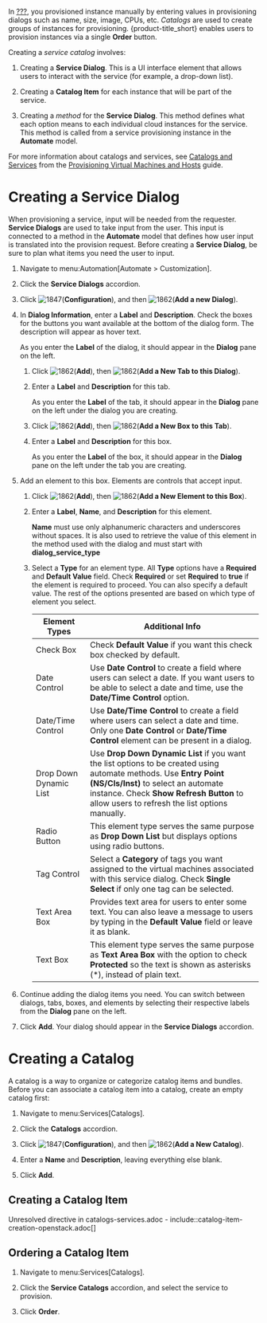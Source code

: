 In [???](#provisioning-an-openstack-instance-from-an-image), you
provisioned instance manually by entering values in provisioning dialogs
such as name, size, image, CPUs, etc. *Catalogs* are used to create
groups of instances for provisioning. {product-title\_short} enables
users to provision instances via a single **Order** button.

Creating a *service catalog* involves:

1.  Creating a **Service Dialog**. This is a UI interface element that
    allows users to interact with the service (for example, a drop-down
    list).

2.  Creating a **Catalog Item** for each instance that will be part of
    the service.

3.  Creating a *method* for the **Service Dialog**. This method defines
    what each option means to each individual cloud instances for the
    service. This method is called from a service provisioning instance
    in the **Automate** model.

<div class="note">

For more information about catalogs and services, see [Catalogs and
Services](https://access.redhat.com/documentation/en/red-hat-cloudforms/4.7/single/provisioning-virtual-machines-and-hosts/#catalogs-services)
from the [Provisioning Virtual Machines and
Hosts](https://access.redhat.com/documentation/en-us/red_hat_cloudforms/4.7/html-single/provisioning_virtual_machines_and_hosts/)
guide.

</div>

# Creating a Service Dialog

When provisioning a service, input will be needed from the requester.
**Service Dialogs** are used to take input from the user. This input is
connected to a method in the **Automate** model that defines how user
input is translated into the provision request. Before creating a
**Service Dialog**, be sure to plan what items you need the user to
input.

1.  Navigate to menu:Automation\[Automate \> Customization\].

2.  Click the **Service Dialogs** accordion.

3.  Click ![1847](1847.png)(**Configuration**), and then
    ![1862](1862.png)(**Add a new Dialog**).

4.  In **Dialog Information**, enter a **Label** and **Description**.
    Check the boxes for the buttons you want available at the bottom of
    the dialog form. The description will appear as hover text.
    
    As you enter the **Label** of the dialog, it should appear in the
    **Dialog** pane on the left.
    
    1.  Click ![1862](1862.png)(**Add**), then ![1862](1862.png)(**Add a
        New Tab to this Dialog**).
    
    2.  Enter a **Label** and **Description** for this tab.
        
        As you enter the **Label** of the tab, it should appear in the
        **Dialog** pane on the left under the dialog you are creating.
    
    3.  Click ![1862](1862.png)(**Add**), then ![1862](1862.png)(**Add a
        New Box to this Tab**).
    
    4.  Enter a **Label** and **Description** for this box.
        
        As you enter the **Label** of the box, it should appear in the
        **Dialog** pane on the left under the tab you are creating.

5.  Add an element to this box. Elements are controls that accept input.
    
    1.  Click ![1862](1862.png)(**Add**), then ![1862](1862.png)(**Add a
        New Element to this Box**).
    
    2.  Enter a **Label**, **Name**, and **Description** for this
        element.
        
        <div class="important">
        
        **Name** must use only alphanumeric characters and underscores
        without spaces. It is also used to retrieve the value of this
        element in the method used with the dialog and must start with
        **dialog\_service\_type**
        
        </div>
    
    3.  Select a **Type** for an element type. All **Type** options have
        a **Required** and **Default Value** field. Check **Required**
        or set **Required** to **true** if the element is required to
        proceed. You can also specify a default value. The rest of the
        options presented are based on which type of element you select.
        
        | Element Types          | Additional Info                                                                                                                                                                                                                                        |
        | ---------------------- | ------------------------------------------------------------------------------------------------------------------------------------------------------------------------------------------------------------------------------------------------------ |
        | Check Box              | Check **Default Value** if you want this check box checked by default.                                                                                                                                                                                 |
        | Date Control           | Use **Date Control** to create a field where users can select a date. If you want users to be able to select a date and time, use the **Date/Time Control** option.                                                                                    |
        | Date/Time Control      | Use **Date/Time Control** to create a field where users can select a date and time. Only one **Date Control** or **Date/Time Control** element can be present in a dialog.                                                                             |
        | Drop Down Dynamic List | Use **Drop Down Dynamic List** if you want the list options to be created using automate methods. Use **Entry Point (NS/Cls/Inst)** to select an automate instance. Check **Show Refresh Button** to allow users to refresh the list options manually. |
        | Radio Button           | This element type serves the same purpose as **Drop Down List** but displays options using radio buttons.                                                                                                                                              |
        | Tag Control            | Select a **Category** of tags you want assigned to the virtual machines associated with this service dialog. Check **Single Select** if only one tag can be selected.                                                                                  |
        | Text Area Box          | Provides text area for users to enter some text. You can also leave a message to users by typing in the **Default Value** field or leave it as blank.                                                                                                  |
        | Text Box               | This element type serves the same purpose as **Text Area Box** with the option to check **Protected** so the text is shown as asterisks (\*), instead of plain text.                                                                                   |
        

6.  Continue adding the dialog items you need. You can switch between
    dialogs, tabs, boxes, and elements by selecting their respective
    labels from the **Dialog** pane on the left.

7.  Click **Add**. Your dialog should appear in the **Service Dialogs**
    accordion.

# Creating a Catalog

A catalog is a way to organize or categorize catalog items and bundles.
Before you can associate a catalog item into a catalog, create an empty
catalog first:

1.  Navigate to menu:Services\[Catalogs\].

2.  Click the **Catalogs** accordion.

3.  Click ![1847](1847.png)(**Configuration**), and then
    ![1862](1862.png)(**Add a New Catalog**).

4.  Enter a **Name** and **Description**, leaving everything else blank.

5.  Click **Add**.

## Creating a Catalog Item

Unresolved directive in catalogs-services.adoc -
include::catalog-item-creation-openstack.adoc\[\]

## Ordering a Catalog Item

1.  Navigate to menu:Services\[Catalogs\].

2.  Click the **Service Catalogs** accordion, and select the service to
    provision.

3.  Click **Order**.
